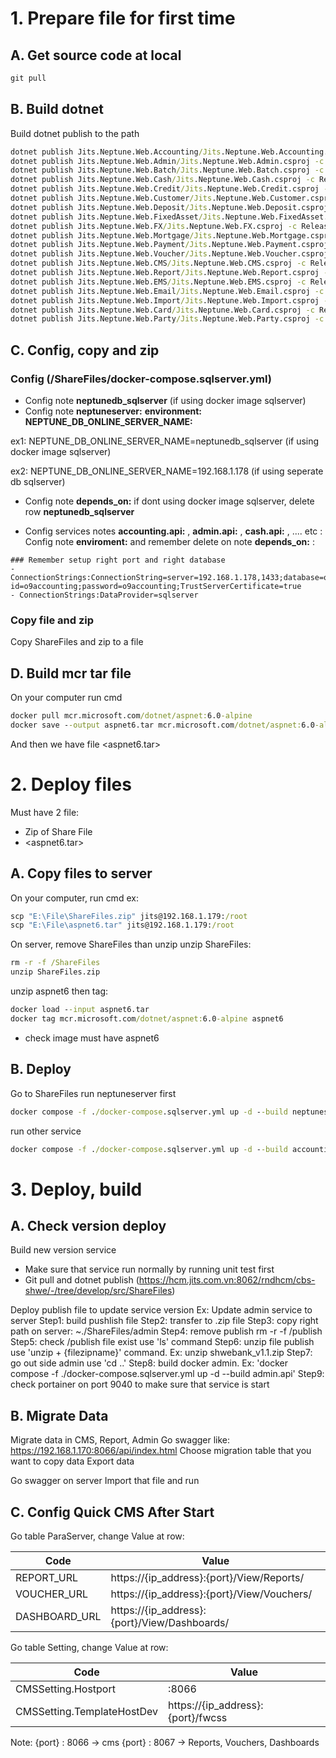 # 1. Prepare file for first time

## A. Get source code at local

```cmd
git pull
```

## B. Build dotnet

Build dotnet publish to the path

```cmd
dotnet publish Jits.Neptune.Web.Accounting/Jits.Neptune.Web.Accounting.csproj -c Release -o ShareFiles/accounting/publish
dotnet publish Jits.Neptune.Web.Admin/Jits.Neptune.Web.Admin.csproj -c Release -o ShareFiles/admin/publish
dotnet publish Jits.Neptune.Web.Batch/Jits.Neptune.Web.Batch.csproj -c Release -o ShareFiles/batch/publish
dotnet publish Jits.Neptune.Web.Cash/Jits.Neptune.Web.Cash.csproj -c Release -o ShareFiles/cash/publish
dotnet publish Jits.Neptune.Web.Credit/Jits.Neptune.Web.Credit.csproj -c Release -o ShareFiles/credit/publish
dotnet publish Jits.Neptune.Web.Customer/Jits.Neptune.Web.Customer.csproj -c Release -o ShareFiles/customer/publish
dotnet publish Jits.Neptune.Web.Deposit/Jits.Neptune.Web.Deposit.csproj -c Release -o ShareFiles/deposit/publish
dotnet publish Jits.Neptune.Web.FixedAsset/Jits.Neptune.Web.FixedAsset.csproj -c Release -o ShareFiles/fixedasset/publish
dotnet publish Jits.Neptune.Web.FX/Jits.Neptune.Web.FX.csproj -c Release -o ShareFiles/fx/publish
dotnet publish Jits.Neptune.Web.Mortgage/Jits.Neptune.Web.Mortgage.csproj -c Release -o ShareFiles/mortgage/publish
dotnet publish Jits.Neptune.Web.Payment/Jits.Neptune.Web.Payment.csproj -c Release -o ShareFiles/payment/publish
dotnet publish Jits.Neptune.Web.Voucher/Jits.Neptune.Web.Voucher.csproj -c Release -o ShareFiles/voucher/publish
dotnet publish Jits.Neptune.Web.CMS/Jits.Neptune.Web.CMS.csproj -c Release -o ShareFiles/cms/publish
dotnet publish Jits.Neptune.Web.Report/Jits.Neptune.Web.Report.csproj -c Release -o ShareFiles/report/publish
dotnet publish Jits.Neptune.Web.EMS/Jits.Neptune.Web.EMS.csproj -c Release -o ShareFiles/ems/publish
dotnet publish Jits.Neptune.Web.Email/Jits.Neptune.Web.Email.csproj -c Release -o ShareFiles/email/publish
dotnet publish Jits.Neptune.Web.Import/Jits.Neptune.Web.Import.csproj -c Release -o ShareFiles/import/publish
dotnet publish Jits.Neptune.Web.Card/Jits.Neptune.Web.Card.csproj -c Release -o ShareFiles/card/publish
dotnet publish Jits.Neptune.Web.Party/Jits.Neptune.Web.Party.csproj -c Release -o ShareFiles/party/publish

```

## C. Config, copy and zip

### Config (/ShareFiles/docker-compose.sqlserver.yml)

- Config note <b>neptunedb_sqlserver</b> (if using docker image sqlserver)
- Config note <b>neptuneserver:</b> <b>environment:</b> <b>NEPTUNE_DB_ONLINE_SERVER_NAME:</b>

ex1: NEPTUNE_DB_ONLINE_SERVER_NAME=neptunedb_sqlserver (if using docker image sqlserver)

ex2: NEPTUNE_DB_ONLINE_SERVER_NAME=192.168.1.178 (if using seperate db sqlserver)

- Config note <b>depends_on:</b> if dont using docker image sqlserver, delete row <b>neptunedb_sqlserver</b>

- Config services notes <b>accounting.api:</b> , <b>admin.api:</b> , <b>cash.api:</b> , .... etc : Config note <b>enviroment:</b> and remember delete on note <b>depends_on:</b> :

```
### Remember setup right port and right database
- ConnectionStrings:ConnectionString=server=192.168.1.178,1433;database=o9accounting;user id=o9accounting;password=o9accounting;TrustServerCertificate=true
- ConnectionStrings:DataProvider=sqlserver
```

### Copy file and zip

Copy ShareFiles and zip to a file

## D. Build mcr tar file

On your computer run cmd

```cmd
docker pull mcr.microsoft.com/dotnet/aspnet:6.0-alpine
docker save --output aspnet6.tar mcr.microsoft.com/dotnet/aspnet:6.0-alpine
```

And then we have file <aspnet6.tar>

# 2. Deploy files

Must have 2 file:

- Zip of Share File
- <aspnet6.tar>

## A. Copy files to server

On your computer, run cmd
ex:

```cmd
scp "E:\File\ShareFiles.zip" jits@192.168.1.179:/root
scp "E:\File\aspnet6.tar" jits@192.168.1.179:/root
```

On server, remove ShareFiles than unzip
unzip ShareFiles:

```cmd
rm -r -f /ShareFiles
unzip ShareFiles.zip
```

unzip aspnet6 then tag:

```cmd
docker load --input aspnet6.tar
docker tag mcr.microsoft.com/dotnet/aspnet:6.0-alpine aspnet6
```

- check image must have aspnet6

## B. Deploy

Go to ShareFiles
run neptuneserver first

```cmd
docker compose -f ./docker-compose.sqlserver.yml up -d --build neptuneserver
```

run other service

```cmd
docker compose -f ./docker-compose.sqlserver.yml up -d --build accounting.api admin.api batch.api cash.api  customer.api deposit.api fixedasset.api fx.api ifc.api mortgage.api payment.api voucher.api report.api ems.api email.api credit.api redis cms.api redis
```

# 3. Deploy, build

## A. Check version deploy

Build new version service

- Make sure that service run normally by running unit test first
- Git pull and dotnet publish (https://hcm.jits.com.vn:8062/rndhcm/cbs-shwe/-/tree/develop/src/ShareFiles)

Deploy publish file to update service version
Ex: Update admin service to server
Step1: build pushlish file
Step2: transfer to .zip file
Step3: copy right path on server: ~./ShareFiles/admin
Step4: remove publish rm -r -f /publish
Step5: check /publish file exist use 'ls' command
Step6: unzip file publish use 'unzip + {filezipname}' command. Ex: unzip shwebank_v1.1.zip
Step7: go out side admin use 'cd ..'
Step8: build docker admin. Ex: 'docker compose -f ./docker-compose.sqlserver.yml up -d --build admin.api'
Step9: check portainer on port 9040 to make sure that service is start

## B. Migrate Data

Migrate data in CMS, Report, Admin
Go swagger like:
https://192.168.1.170:8066/api/index.html
Choose migration table that you want to copy data
Export data

Go swagger on server
Import that file and run

## C. Config Quick CMS After Start

Go table ParaServer, change Value at row:

| Code          | Value                                        |
| ------------- | -------------------------------------------- |
| REPORT_URL    | https://{ip_address}:{port}/View/Reports/    |
| VOUCHER_URL   | https://{ip_address}:{port}/View/Vouchers/   |
| DASHBOARD_URL | https://{ip_address}:{port}/View/Dashboards/ |

Go table Setting, change Value at row:

| Code                       | Value                             |
| -------------------------- | --------------------------------- |
| CMSSetting.Hostport        | :8066                             |
| CMSSetting.TemplateHostDev | https://{ip_address}:{port}/fwcss |

Note:
{port} : 8066 -> cms
{port} : 8067 -> Reports, Vouchers, Dashboards

